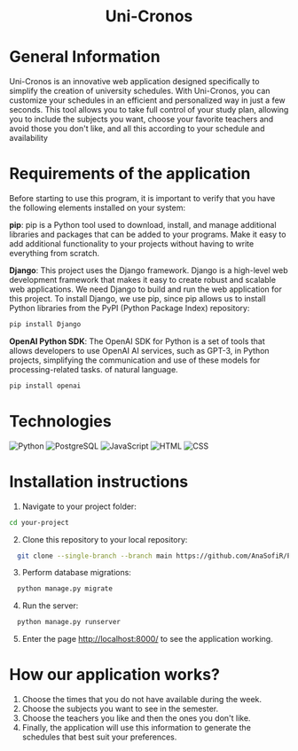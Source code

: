 <h1 align="center">Uni-Cronos</h1>

# General Information
Uni-Cronos is an innovative web application designed specifically to simplify the creation of university schedules. With Uni-Cronos, you can customize your schedules in an efficient and personalized way in just a few seconds. This tool allows you to take full control of your study plan, allowing you to include the subjects you want, choose your favorite teachers and avoid those you don't like, and all this according to your schedule and availability

# Requirements of the application
Before starting to use this program, it is important to verify that you have the following elements installed on your system:

**pip**: pip is a Python tool used to download, install, and manage additional libraries and packages that can be added to your programs. Make it easy to add additional functionality to your projects without having to write everything from scratch.

**Django**: This project uses the Django framework. Django is a high-level web development framework that makes it easy to create robust and scalable web applications. We need Django to build and run the web application for this project. To install Django, we use pip, since pip allows us to install Python libraries from the PyPI (Python Package Index) repository:

 ```bash
 pip install Django
 ```

**OpenAI Python SDK**: The OpenAI SDK for Python is a set of tools that allows developers to use OpenAI AI services, such as GPT-3, in Python projects, simplifying the communication and use of these models for processing-related tasks. of natural language.

 ```bash
pip install openai
 ```
# Technologies
![Python](https://img.shields.io/badge/-Typescript-333333?style=flat&logo=python)
![PostgreSQL](https://img.shields.io/badge/-Typescript-333333?style=flat&logo=postgresql)
![JavaScript](https://img.shields.io/badge/-JavaScript-333333?style=flat&logo=javascript)
![HTML](https://img.shields.io/badge/-HTML5-333333?style=flat&logo=HTML5)
![CSS](https://img.shields.io/badge/-CSS-333333?style=flat&logo=CSS3&logoColor=1572B6)

# Installation instructions

1. Navigate to your project folder:
  ```bash
cd your-project
  ```

2. Clone this repository to your local repository:
  ```bash
    git clone --single-branch --branch main https://github.com/AnaSofiR/Project-Uni-Cronos.git
  ```

3. Perform database migrations:
  ```bash
    python manage.py migrate
  ```

4. Run the server:
  ```bash
    python manage.py runserver
  ```

5. Enter the page [http://localhost:8000/](http://localhost:8000/) to see the application working.


# How our application works?
1. Choose the times that you do not have available during the week.
2. Choose the subjects you want to see in the semester.
3. Choose the teachers you like and then the ones you don't like.
4. Finally, the application will use this information to generate the schedules that best suit your preferences.
  

